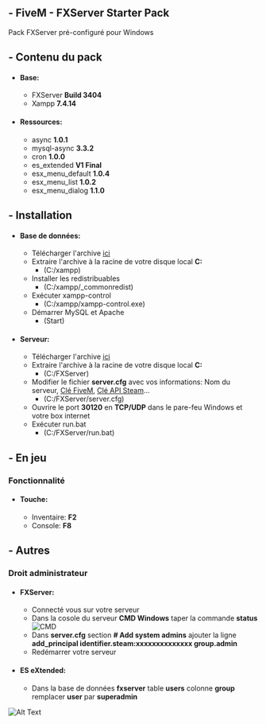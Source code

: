 ## - FiveM - FXServer Starter Pack
Pack FXServer pré-configuré pour Windows

## - Contenu du pack
* #### Base:
  * FXServer **Build 3404**
  * Xampp **7.4.14**

* #### Ressources:
  * async **1.0.1**
  * mysql-async **3.3.2**
  * cron **1.0.0**
  * es_extended **V1 Final**
  * esx_menu_default **1.0.4**
  * esx_menu_list **1.0.2**
  * esx_menu_dialog **1.1.0**

## - Installation
* #### Base de données:
  * Télécharger l'archive [ici](https://mega.nz/file/8sEAUIyZ#mR496mEZDHuxx1YIxr0mMyFyqV8QirILyc77Q4boT74)
  * Extraire l'archive à la racine de votre disque local **C:**
    * (C:/xampp)
  * Installer les redistribuables
    * (C:/xampp/_commonredist)
  * Exécuter xampp-control
    * (C:/xampp/xampp-control.exe)
  * Démarrer MySQL et Apache
    * (Start)
  
* #### Serveur:
  * Télécharger l'archive [ici](https://github.com/IceWeedo/FiveM-FXServer-Starter-Pack/releases/latest)
  * Extraire l'archive à la racine de votre disque local **C:**
    * (C:/FXServer)
  * Modifier le fichier **server.cfg** avec vos informations: Nom du serveur, [Clé FiveM](https://keymaster.fivem.net), [Clé API Steam](https://steamcommunity.com/dev/apikey)...
    * (C:/FXServer/server.cfg)
  * Ouvrire le port **30120** en **TCP/UDP** dans le pare-feu Windows et votre box internet
  * Exécuter run.bat
    * (C:/FXServer/run.bat)

## - En jeu
### Fonctionnalité
* #### Touche:
  * Inventaire: **F2**
  * Console: **F8**

## - Autres
### Droit administrateur
* #### FXServer:
  * Connecté vous sur votre serveur 
  * Dans la cosole du serveur **CMD Windows** taper la commande **status**
  ![CMD](https://i.ibb.co/3RK3g23/cmd.png)
  * Dans **server.cfg** section **# Add system admins** ajouter la ligne
  **add_principal identifier.steam:xxxxxxxxxxxxxx group.admin**
  * Redémarrer votre serveur

* #### ES eXtended:
  * Dans la base de données **fxserver** table **users** colonne **group** remplacer **user** par **superadmin**

![Alt Text](https://i.ibb.co/r3R4RSf/admin.png)
